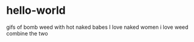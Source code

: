 # hello-world
gifs of bomb weed with hot naked babes
I love naked women
i love weed
combine the two
